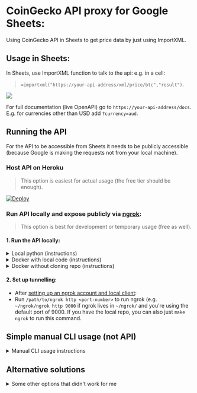 # CoinGecko API proxy for Google Sheets:
Using CoinGecko API in Sheets to get price data by just using ImportXML.

## Usage in Sheets:
In Sheets, use ImportXML function to talk to the api: e.g. in a cell:
> `=importxml("https://your-api-address/xml/price/btc","result")`.
 
![](https://artdgn.github.io/images/coingecko-sheets.gif)

For full documentation (live OpenAPI) go to `https://your-api-address/docs`.
E.g. for currencies other than USD add `?currency=aud`.

## Running the API
For the API to be accessible from Sheets it needs to be publicly accessible 
(because Google is making the requests not from your local machine).

### Host API on Heroku
> This option is easiest for actual usage (the free tier should be enough).

[![Deploy](https://www.herokucdn.com/deploy/button.svg)](https://heroku.com/deploy?template=https://github.com/artdgn/coingecko-sheets)


### Run API locally and expose publicly via [ngrok](https://ngrok.com/):
> This option is best for development or temporary usage (free as well).

#### 1. Run the API locally:
<details><summary> Local python (instructions) </summary>

1. Install in local virtual env after cloning: `make install`
2. Run local server: `make server`

</details>

<details><summary> Docker with local code (instructions) </summary>

1. After cloning: `make docker-server`

</details>
    
    
<details><summary> Docker without cloning repo (instructions) </summary>

1. `docker run -it --rm -p 9000:9000 artdgn/coingecko-sheets` (or `-p 1234:9000` to run on different port)

</details>

#### 2. Set up tunnelling: 
- After [setting up an ngrok account and local client](https://ngrok.com/download):
- Run `/path/to/ngrok http <port-number>` to run ngrok (e.g. `~/ngrok/ngrok http 9000` 
    if ngrok lives in `~/ngrok/` and you're using the default port of 9000. If you have the local 
    repo, you can also just `make ngrok` to run this command.
    

## Simple manual CLI usage (not API)
<details><summary>Manual CLI usage instructions</summary>

- Copy your column of ticker symbols from sheets.
- Run:
    - Local python virtual environment: `python cli.py "<paste-here>"` (paste before closing the quote)
    - Docker: `docker run -it --rm artdgn/coingecko-sheets python cli.py "<paste-here>"` 
- Copy paste from terminal output back into sheets. 

</details>


## Alternative solutions
<details><summary>Some other options that didn't work for me</summary>

- [CRYPTOFINANCE](https://cryptofinance.ai) stopped working. In general trying any of the Google App Scripts solutions (like [IMPORTJSON](https://github.com/qeet/IMPORTJSONAPI) or like the updated CRYPTOFINANCE) didn't work for me because of the Auth issues (banged my head against it for a couple of hours and decided to just not use the Google Apps Scripts if making an external request from a script is such a herculian feat).
- Other Google Sheet add-ons like [Apipheny](https://apipheny.io/) were either paid or required API keys (so registration, or additional Yak-Shaving).
- In terms of actual cryptocurrency data APIs: CoinGecko is completely open, no need for API keys (for now?), so I went with it.
</details>
